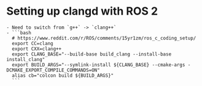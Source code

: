 # Setting up clangd with ROS 2
	- Need to switch from `g++` -> `clang++`
	- ```bash
	  # https://www.reddit.com/r/ROS/comments/15yr1zm/ros_c_coding_setup/
	  export CC=clang
	  export CXX=clang++
	  export CLANG_BASE="--build-base build_clang --install-base install_clang"
	  export BUILD_ARGS="--symlink-install ${CLANG_BASE} --cmake-args -DCMAKE_EXPORT_COMPILE_COMMANDS=ON"
	  alias cb="colcon build ${BUILD_ARGS}"
	  ```